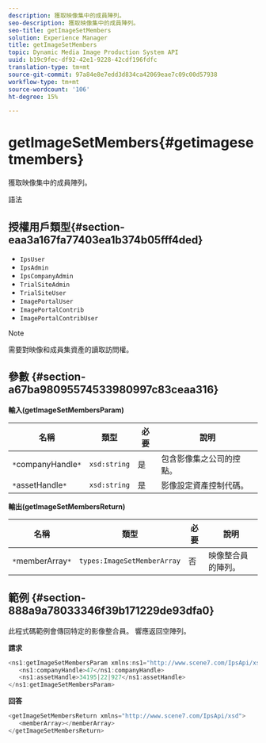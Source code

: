 ```yaml
---
description: 獲取映像集中的成員陣列。
seo-description: 獲取映像集中的成員陣列。
seo-title: getImageSetMembers
solution: Experience Manager
title: getImageSetMembers
topic: Dynamic Media Image Production System API
uuid: b19c9fec-df92-42e1-9228-42cdf196fdfc
translation-type: tm+mt
source-git-commit: 97a84e8e7edd3d834ca42069eae7c09c00d57938
workflow-type: tm+mt
source-wordcount: '106'
ht-degree: 15%

---
```



# getImageSetMembers{#getimagesetmembers}

獲取映像集中的成員陣列。

語法

## 授權用戶類型{#section-eaa3a167fa77403ea1b374b05fff4ded}

* `IpsUser`
* `IpsAdmin`
* `IpsCompanyAdmin`
* `TrialSiteAdmin`
* `TrialSiteUser`
* `ImagePortalUser`
* `ImagePortalContrib`
* `ImagePortalContribUser`

>[!NOTE]
>
>需要對映像和成員集資產的讀取訪問權。

## 參數 {#section-a67ba98095574533980997c83ceaa316}

**輸入(getImageSetMembersParam)**

| 名稱 | 類型 | 必要 | 說明 |
|---|---|---|---|
| `*`companyHandle`*` | `xsd:string` | 是 | 包含影像集之公司的控點。 |
| `*`assetHandle`*` | `xsd:string` | 是 | 影像設定資產控制代碼。 |

**輸出(getImageSetMembersReturn)**

| 名稱 | 類型 | 必要 | 說明 |
|---|---|---|---|
| `*`memberArray`*` | `types:ImageSetMemberArray` | 否 | 映像整合員的陣列。 |

## 範例 {#section-888a9a78033346f39b171229de93dfa0}

此程式碼範例會傳回特定的影像整合員。 響應返回空陣列。

**請求**

```java
<ns1:getImageSetMembersParam xmlns:ns1="http://www.scene7.com/IpsApi/xsd">
   <ns1:companyHandle>47</ns1:companyHandle>
   <ns1:assetHandle>34195|22|927</ns1:assetHandle>
</ns1:getImageSetMembersParam>
```

**回答**

```java
<getImageSetMembersReturn xmlns="http://www.scene7.com/IpsApi/xsd">
   <memberArray></memberArray>
</getImageSetMembersReturn>
```

